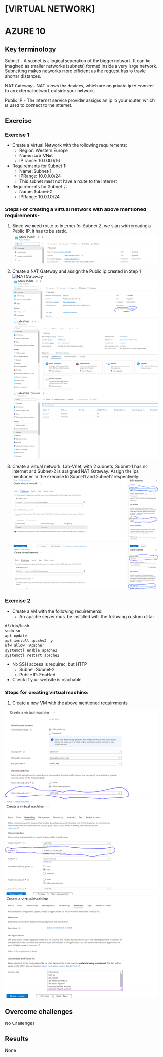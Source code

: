 # [VIRTUAL NETWORK]
# AZURE 10

## Key terminology
Subnet - A subnet is a logical seperation of the bigger network. It can be imagined as smaller networks (subnets) formed inside a very large network. Subnetting makes networks more efficient as the request has to travle shorter distances.

NAT Gateway - NAT allows the devices, which are on private ip to connect to an external network outside your network.

Public IP - The internet service provider assigns an ip to your router, which is used to connect to the internet.

## Exercise

### Exercise 1
* Create a Virtual Network with the following requirements:
    * Region: Western Europe
    * Name: Lab-VNet
    * IP range: 10.0.0.0/16
* Requirements for Subnet 1:
    * Name: Subnet-1
    * IPRange: 10.0.0.0/24
    * This subnet must not have a route to the Internet
* Requirements for Subnet 2:
    * Name: Subnet-2
    * IPRange: 10.0.1.0/24

### Steps For creating a virtual network with above mentioned requirements- 
1. Since we need route to internet for Subnet-2, we start with creating a Public IP. It has to be static.
![PublicIP](https://github.com/Techgrounds-Cloud-9/cloud-9-MBarodia/blob/df6e3ea5d5439344892b4d0f7de1ccb88ba48d06/00_includes/06-Cloud/AZ10/AZ10-PublicIP.PNG)

2. Create a NAT Gateway and assign the Public ip created in Step 1
![NATGateway](https://github.com/Techgrounds-Cloud-9/cloud-9-MBarodia/blob/df6e3ea5d5439344892b4d0f7de1ccb88ba48d06/00_includes/06-Cloud/AZ10/AZ10-NATGateway.PNGhttps://github.com/Techgrounds-Cloud-9/cloud-9-MBarodia/blob/df6e3ea5d5439344892b4d0f7de1ccb88ba48d06/00_includes/06-Cloud/AZ10/AZ10-NATGateway.PNG)
![Chk-PublicIP-NATGateway](https://github.com/Techgrounds-Cloud-9/cloud-9-MBarodia/blob/df6e3ea5d5439344892b4d0f7de1ccb88ba48d06/00_includes/06-Cloud/AZ10/AZ10-Chk-PublicIP-NATGateway.PNG)
![Virtual-Network](https://github.com/Techgrounds-Cloud-9/cloud-9-MBarodia/blob/df6e3ea5d5439344892b4d0f7de1ccb88ba48d06/00_includes/06-Cloud/AZ10/AZ10-VirtualNetwork.PNG)
![VNetworkSubnetInfo](https://github.com/Techgrounds-Cloud-9/cloud-9-MBarodia/blob/df6e3ea5d5439344892b4d0f7de1ccb88ba48d06/00_includes/06-Cloud/AZ10/AZ10-VNetworkSubnetInfo.PNG)

3. Create a virtual network, Lab-Vnet, with 2 subnets, Subnet-1 has no internet and Subnet-2 is assigned NAT Gateway. Assign the ips mentioned in the exercise to Subnet1 and Subnet2 respectively.
![VirtualNw-Subnet1NoNAT](https://github.com/Techgrounds-Cloud-9/cloud-9-MBarodia/blob/df6e3ea5d5439344892b4d0f7de1ccb88ba48d06/00_includes/06-Cloud/AZ10/AZ10-VirtualNw-Subnet1NoNAT.PNG)
![VirtualNw-Subnet2ManiNAT](https://github.com/Techgrounds-Cloud-9/cloud-9-MBarodia/blob/df6e3ea5d5439344892b4d0f7de1ccb88ba48d06/00_includes/06-Cloud/AZ10/AZ10-VirtualNw-Subnet2ManiNAT.PNG)

### Exercise 2

* Create a VM with the following requirements:
    * An apache server must be installed with the following custom data:
```
#!/bin/bash
sudo su
apt update
apt install apache2 -y
ufw allow 'Apache'
systemctl enable apache2
systemctl restart apache2
```
* No SSH access is required, but HTTP
    * Subnet: Subnet-2
    * Public IP: Enabled
* Check if your website is reachable

### Steps for creating virtual machine:
1. Create a new VM with the above mentioned requirements

![CreateVM-HTTP](https://github.com/Techgrounds-Cloud-9/cloud-9-MBarodia/blob/df6e3ea5d5439344892b4d0f7de1ccb88ba48d06/00_includes/06-Cloud/AZ10/AZ10-CreateVM-HTTP.PNG)
![CreateVM-Subnet2](https://github.com/Techgrounds-Cloud-9/cloud-9-MBarodia/blob/df6e3ea5d5439344892b4d0f7de1ccb88ba48d06/00_includes/06-Cloud/AZ10/AZ10-CreateVM-Subnet2.PNG)
![CreateVM-CustomData](https://github.com/Techgrounds-Cloud-9/cloud-9-MBarodia/blob/df6e3ea5d5439344892b4d0f7de1ccb88ba48d06/00_includes/06-Cloud/AZ10/AZ10-CreateVM-CustomData.PNG)


## Overcome challenges

No Challenges


## Results

None